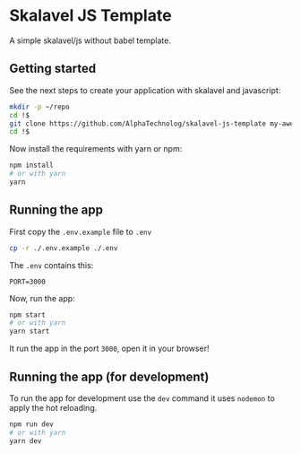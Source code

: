 # Skalavel JS Template

A simple skalavel/js without babel template.

## Getting started

See the next steps to create your application with skalavel and javascript:

```sh
mkdir -p ~/repo
cd !$
git clone https://github.com/AlphaTechnolog/skalavel-js-template my-awesome-skalavel-app
cd !$
```

Now install the requirements with yarn or npm:

```sh
npm install
# or with yarn
yarn
```

## Running the app

First copy the `.env.example` file to `.env`

```sh
cp -r ./.env.example ./.env
```

The `.env` contains this:

```
PORT=3000
```

Now, run the app:

```sh
npm start
# or with yarn
yarn start
```

It run the app in the port `3000`, open it in your browser!

## Running the app (for development)

To run the app for development use the `dev` command it uses `nodemon` to apply the hot reloading.

```sh
npm run dev
# or with yarn
yarn dev
```